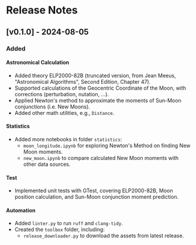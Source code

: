 # Release Notes

## [v0.1.0] - 2024-08-05

### Added

#### Astronomical Calculation

- Added theory ELP2000-82B (truncated version, from Jean Meeus, "Astronomical Algorithms", Second Edition, Chapter 47).
- Supported calculations of the Geocentric Coordinate of the Moon, with corrections (perturbation, nutation, ...).
- Applied Newton's method to approximate the moments of Sun-Moon conjunctions (i.e. New Moons).
- Added other math utilities, e.g., `Distance`.

#### Statistics

- Added more notebooks in folder `statistics`:
  - `moon_longitude.ipynb` for exploring Newton's Method on finding New Moon moments.
  - `new_moon.ipynb` to compare calculated New Moon moments with other data sources.

#### Test

- Implemented unit tests with GTest, covering ELP2000-82B, Moon position calculation, and Sun-Moon conjunction moment prediction.

#### Automation

- Added `linter.py` to run `ruff` and `clang-tidy`.
- Created the `toolbox` folder, including:
  - `release_downloader.py` to download the assets from latest release.
